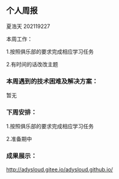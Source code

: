 ## 个人周报

夏浩天 202119227

本周工作：

1.按照俱乐部的要求完成相应学习任务

2.有时间的话改改主题

### 本周遇到的技术困难及解决方案：

暂无

### 下周安排：

1.按照俱乐部的要求完成相应学习任务

2.准备期中

### 成果展示：

http://adysloud.gitee.io/adysloud.github.io/
